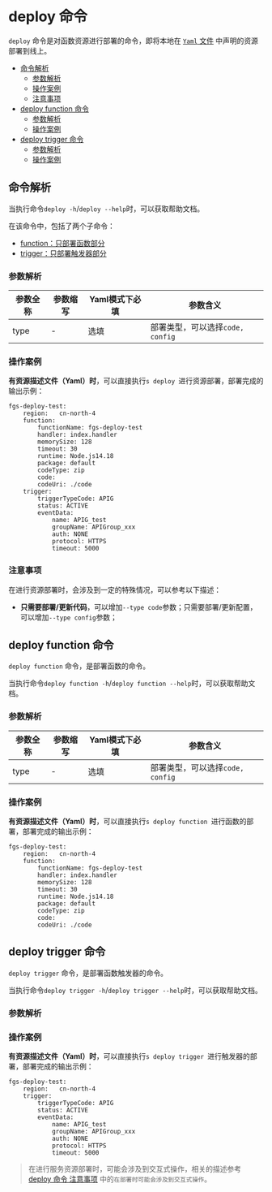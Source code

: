 # deploy 命令

`deploy` 命令是对函数资源进行部署的命令，即将本地在  [`Yaml` 文件](../yaml/readme.md) 中声明的资源部署到线上。

  - [命令解析](#命令解析)
    - [参数解析](#参数解析)
    - [操作案例](#操作案例)
    - [注意事项](#注意事项)
  - [deploy function 命令](#deploy-function-命令)
    - [参数解析](#参数解析-2)
    - [操作案例](#操作案例-2)
  - [deploy trigger 命令](#deploy-trigger-命令)
    - [参数解析](#参数解析-3)
    - [操作案例](#操作案例-3)

## 命令解析

当执行命令`deploy -h`/`deploy --help`时，可以获取帮助文档。


在该命令中，包括了两个子命令：

- [function：只部署函数部分](#deploy-function-命令)
- [trigger：只部署触发器部分](#deploy-trigger-命令)


### 参数解析

| 参数全称   | 参数缩写 | Yaml模式下必填 | 参数含义                                                     |
| ---------- | -------- | -------------- | ------------------------------------------------------------ |
| type       | -        | 选填           | 部署类型，可以选择`code, config`                           |


### 操作案例

**有资源描述文件（Yaml）时**，可以直接执行`s deploy `进行资源部署，部署完成的输出示例：

```text
fgs-deploy-test: 
    region:   cn-north-4
    function: 
        functionName: fgs-deploy-test
        handler: index.handler
        memorySize: 128
        timeout: 30
        runtime: Node.js14.18
        package: default
        codeType: zip
        code:
        codeUri: ./code
    trigger:
        triggerTypeCode: APIG
        status: ACTIVE
        eventData:
            name: APIG_test
            groupName: APIGroup_xxx
            auth: NONE
            protocol: HTTPS
            timeout: 5000
```

### 注意事项

在进行资源部署时，会涉及到一定的特殊情况，可以参考以下描述：

- **只需要部署/更新代码**，可以增加`--type code`参数；只需要部署/更新配置，可以增加`--type config`参数；

## deploy function 命令

`deploy function` 命令，是部署函数的命令。

当执行命令`deploy function -h`/`deploy function --help`时，可以获取帮助文档。

### 参数解析

| 参数全称    | 参数缩写 | Yaml模式下必填 | 参数含义                                                     |
| ----------- | -------- | -------------- | ------------------------------------------------------------ |
| type        | -        | 选填           | 部署类型，可以选择`code, config`                           |


### 操作案例

**有资源描述文件（Yaml）时**，可以直接执行`s deploy function `进行函数的部署，部署完成的输出示例：

```text
fgs-deploy-test: 
    region:   cn-north-4
    function: 
        functionName: fgs-deploy-test
        handler: index.handler
        memorySize: 128
        timeout: 30
        runtime: Node.js14.18
        package: default
        codeType: zip
        code:
        codeUri: ./code
```


## deploy trigger 命令

`deploy trigger` 命令，是部署函数触发器的命令。

当执行命令`deploy trigger -h`/`deploy trigger --help`时，可以获取帮助文档。

### 参数解析

### 操作案例

**有资源描述文件（Yaml）时**，可以直接执行`s deploy trigger `进行触发器的部署，部署完成的输出示例：

```text
fgs-deploy-test: 
    region:   cn-north-4
    trigger:
        triggerTypeCode: APIG
        status: ACTIVE
        eventData:
            name: APIG_test
            groupName: APIGroup_xxx
            auth: NONE
            protocol: HTTPS
            timeout: 5000
```

> 在进行服务资源部署时，可能会涉及到交互式操作，相关的描述参考[ deploy 命令 注意事项](#注意事项) 中的`在部署时可能会涉及到交互式操作`。
